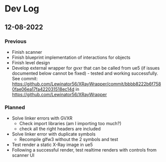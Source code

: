 # Dev Log
## 12-08-2022

### Previous 
 -  Finish scanner
 -  Finish blueprint implementation of interactions for objects
 -  Finish level design
 -  Develop external wrapper for gvxr that can be called from ue5 (if issues documented below cannot be fixed) - tested and working successfully. See commit: https://github.com/Lewinator56/XRayWrapper/commit/bbbb8222b6f7580fae06ea17fa422031518ec14d in https://github.com/Lewinator56/XRayWrapper 
### Planned
- Solve linker errors with GVXR
    - Check import libraries (am I importing too much?)
    - check all the right headers are included
- Solve linker error with duplicate symbols
    - Recompile glfw3 without the 2 symbols and test 
- Test render a static X-Ray image in ue5
- Following a successful render, test realtime renders with controls from scanner UI
